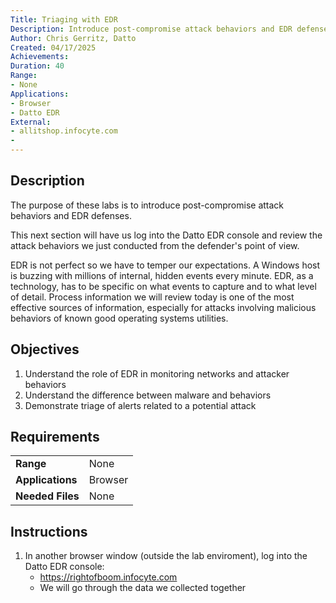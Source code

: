 ```yaml
---
Title: Triaging with EDR
Description: Introduce post-compromise attack behaviors and EDR defenses
Author: Chris Gerritz, Datto
Created: 04/17/2025
Achievements:
Duration: 40
Range:
- None
Applications:
- Browser
- Datto EDR
External:
- allitshop.infocyte.com
- 
---
```


## Description

The purpose of these labs is to introduce post-compromise attack behaviors and EDR defenses. 

This next section will have us log into the Datto EDR console and review the attack behaviors we just conducted from the defender's point of view.

EDR is not perfect so we have to temper our expectations. A Windows host is buzzing with millions of internal, hidden events every minute. EDR, as a technology, has to be specific on what events to capture and to what level of detail. Process information we will review today is one of the most effective sources of information, especially for attacks involving malicious behaviors of known good operating systems utilities.


## Objectives
<!--
- List all objectives for this lab
- Need at least three objectives
- Use blooms taxonomy verbs 
-->
1. Understand the role of EDR in monitoring networks and attacker behaviors
2. Understand the difference between malware and behaviors
3. Demonstrate triage of alerts related to a potential attack
   

## Requirements

|                  |                             |
|------------------|-----------------------------|
| **Range**        | None |
| **Applications** | Browser |
| **Needed Files** | None |


## Instructions

1. In another browser window (outside the lab enviroment), log into the Datto EDR console:
   - https://rightofboom.infocyte.com
   - We will go through the data we collected together

